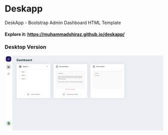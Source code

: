 # Deskapp
DeskApp - Bootstrap Admin Dashboard HTML Template

#### Explore it: https://muhammadshiraz.github.io/deskapp/
### Desktop Version
<p align="center">
  <img src="src/images/screenshot.png">
</p>
